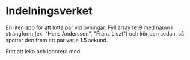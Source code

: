 # Indelningsverket
En liten app för att lotta par vid övningar. 
Fyll array fe19 med namn i strängform (ex. "Hans Andersson", "Franz 
Liszt") och kör den sedan, så spottar den fram ett par varje 1.5 sekund.

Fritt att leka och laborera med.
